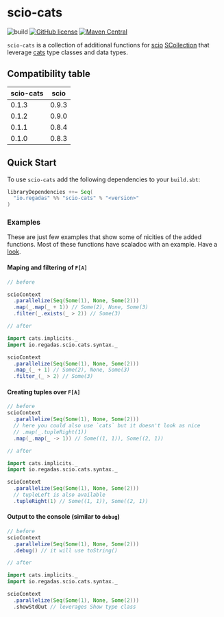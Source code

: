 # scio-cats

![build](https://github.com/regadas/scio-cats/workflows/ci/badge.svg)
[![GitHub license](https://img.shields.io/github/license/regadas/scio-cats.svg)](./LICENSE)
[![Maven Central](https://img.shields.io/maven-central/v/io.regadas/scio-cats_2.12.svg)](https://maven-badges.herokuapp.com/maven-central/io.regadas/scio-cats_2.12)

`scio-cats` is a collection of additional functions for [scio](https://github.com/spotify/scio) [SCollection](https://javadoc.io/static/com.spotify/scio-core_2.12/0.8.3/com/spotify/scio/values/SCollection.html) that leverage [cats](https://typelevel.org/cats) type classes and data types.

## Compatibility table

| scio-cats | scio  |
|-----------|-------|
| 0.1.3     | 0.9.3 |
| 0.1.2     | 0.9.0 |
| 0.1.1     | 0.8.4 |
| 0.1.0     | 0.8.3 |

## Quick Start

To use `scio-cats` add the following dependencies to your `build.sbt`:

```scala
libraryDependencies ++= Seq(
  "io.regadas" %% "scio-cats" % "<version>"
)
```

### Examples

These are just few examples that show some of nicities of the added functions. Most of these functions have scaladoc with an example. Have a [look](https://gh.regadas.io/scio-cats/latest/api/io/regadas/scio/cats/syntax/SCollectionOps.html).

#### Maping and filtering of `F[A]`

```scala
// before

scioContext
  .parallelize(Seq(Some(1), None, Some(2)))
  .map(_.map(_ + 1)) // Some(2), None, Some(3)
  .filter(_.exists(_ > 2)) // Some(3)

// after

import cats.implicits._
import io.regadas.scio.cats.syntax._

scioContext
  .parallelize(Seq(Some(1), None, Some(2)))
  .map_(_ + 1) // Some(2), None, Some(3)
  .filter_(_ > 2) // Some(3)
```

#### Creating tuples over `F[A]`

```scala
// before
scioContext
  .parallelize(Seq(Some(1), None, Some(2)))
  // here you could also use `cats` but it doesn't look as nice
  // .map(_.tupleRight(1))
  .map(_.map(_ -> 1)) // Some((1, 1)), Some((2, 1))

// after

import cats.implicits._
import io.regadas.scio.cats.syntax._

scioContext
  .parallelize(Seq(Some(1), None, Some(2)))
  // tupleLeft is also available
  .tupleRight(1) // Some((1, 1)), Some((2, 1))
```

#### Output to the console (similar to `debug`)

```scala
// before
scioContext
  .parallelize(Seq(Some(1), None, Some(2)))
  .debug() // it will use toString()

// after

import cats.implicits._
import io.regadas.scio.cats.syntax._

scioContext
  .parallelize(Seq(Some(1), None, Some(2)))
  .showStdOut // leverages Show type class
```
